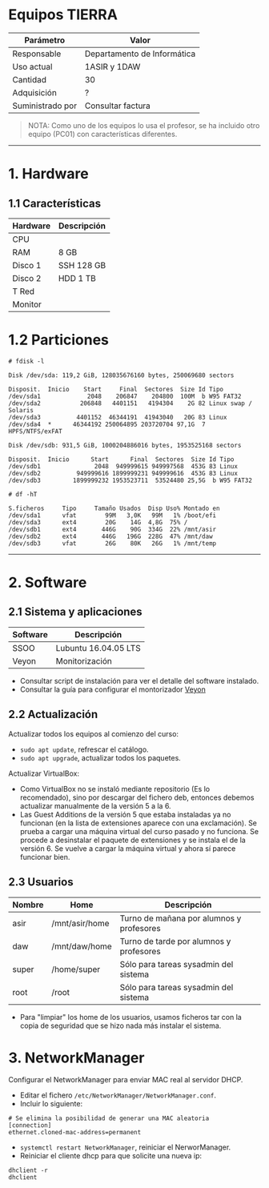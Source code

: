 
# Equipos TIERRA

| Parámetro        | Valor |
| ---------------- | ----- |
| Responsable      | Departamento de Informática |
| Uso actual       | 1ASIR y 1DAW |
| Cantidad         | 30 |
| Adquisición      | ? |
| Suministrado por | Consultar factura |

> NOTA: Como uno de los equipos lo usa el profesor, se ha incluido otro equipo (PC01) con características diferentes.
---
# 1. Hardware

## 1.1 Características

| Hardware | Descripción |
| -------- | ----------- |
| CPU      |
| RAM      | 8 GB |
| Disco 1  | SSH 128 GB |
| Disco 2  | HDD 1 TB |
| T Red    | |
| Monitor  | |

# 1.2 Particiones

```
# fdisk -l

Disk /dev/sda: 119,2 GiB, 128035676160 bytes, 250069680 sectors

Disposit.  Inicio    Start     Final  Sectores  Size Id Tipo
/dev/sda1             2048    206847    204800  100M  b W95 FAT32
/dev/sda2           206848   4401151   4194304    2G 82 Linux swap / Solaris
/dev/sda3          4401152  46344191  41943040   20G 83 Linux
/dev/sda4  *      46344192 250064895 203720704 97,1G  7 HPFS/NTFS/exFAT

Disk /dev/sdb: 931,5 GiB, 1000204886016 bytes, 1953525168 sectors

Disposit.  Inicio      Start      Final  Sectores  Size Id Tipo
/dev/sdb1               2048  949999615 949997568  453G 83 Linux
/dev/sdb2          949999616 1899999231 949999616  453G 83 Linux
/dev/sdb3         1899999232 1953523711  53524480 25,5G  b W95 FAT32
```

```
# df -hT

S.ficheros     Tipo     Tamaño Usados  Disp Uso% Montado en
/dev/sda1      vfat        99M   3,0K   99M   1% /boot/efi
/dev/sda3      ext4        20G    14G  4,8G  75% /
/dev/sdb1      ext4       446G    90G  334G  22% /mnt/asir
/dev/sdb2      ext4       446G   196G  228G  47% /mnt/daw
/dev/sdb3      vfat        26G    80K   26G   1% /mnt/temp
```

---
# 2. Software

## 2.1 Sistema y aplicaciones

| Software | Descripción          |
| -------- | -------------------- |
| SSOO     | Lubuntu 16.04.05 LTS |
| Veyon    | Monitorización       |

* Consultar script de instalación para ver el detalle del software instalado.
* Consultar la guía para configurar el montorizador [Veyon](../general/veyon.md)

## 2.2 Actualización

Actualizar todos los equipos al comienzo del curso:
* `sudo apt update`, refrescar el catálogo.
* `sudo apt upgrade`, actualizar todos los paquetes.

Actualizar VirtualBox:
* Como VirtualBox no se instaló mediante repositorio (Es lo recomendado), sino por descargar del fichero deb, entonces debemos actualizar manualmente de la versión 5 a la 6.
* Las Guest Additions de la versión 5 que estaba instaladas ya no funcionan (en la lista de extensiones aparece con una exclamación). Se prueba a cargar una máquina virtual del curso pasado y no funciona. Se procede a desinstalar el paquete de extensiones y se instala el de la versión 6. Se vuelve a cargar la máquina virtual y ahora sí parece funcionar bien.

## 2.3 Usuarios

| Nombre   | Home           | Descripción                              |
| -------- | -------------- |----------------------------------------- |
| asir     | /mnt/asir/home | Turno de mañana por alumnos y profesores |
| daw      | /mnt/daw/home  | Turno de tarde por alumnos y profesores  |
| super    | /home/super    | Sólo para tareas sysadmin del sistema    |
| root     | /root          | Sólo para tareas sysadmin del sistema    |

* Para "limpiar" los home de los usuarios, usamos ficheros tar con la copia de seguridad que se hizo nada más instalar el sistema.

# 3. NetworkManager

Configurar el NetworkManager para enviar MAC real al servidor DHCP.

* Editar el fichero `/etc/NetworkManager/NetworkManager.conf`.
* Incluir lo siguiente:
```
# Se elimina la posibilidad de generar una MAC aleatoria
[connection]
ethernet.cloned-mac-address=permanent
```
* `systemctl restart NetworkManager`, reiniciar el NerworManager.
* Reiniciar el cliente dhcp para que solicite una nueva ip:
```
dhclient -r
dhclient
```
